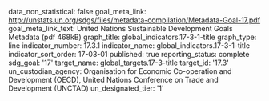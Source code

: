 data_non_statistical: false
goal_meta_link: http://unstats.un.org/sdgs/files/metadata-compilation/Metadata-Goal-17.pdf
goal_meta_link_text: United Nations Sustainable Development Goals Metadata (pdf 468kB)
graph_title: global_indicators.17-3-1-title
graph_type: line
indicator_number: 17.3.1
indicator_name: global_indicators.17-3-1-title
indicator_sort_order: 17-03-01
published: true
reporting_status: complete
sdg_goal: '17'
target_name: global_targets.17-3-title
target_id: '17.3'
un_custodian_agency: Organisation for Economic Co-operation and Development (OECD),
  United Nations Conference on Trade and Development (UNCTAD)
un_designated_tier: '1'